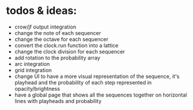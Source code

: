 # todos & ideas:

- crow/jf output integration
- change the note of each sequencer
- change the octave for each sequencer
- convert the clock.run function into a lattice 
- change the clock division for each sequencer
- add rotation to the probability array
- arc integration
- grid integration
- change UI to have a more visual representation of the sequence, it's playhead and the probability of each step represented in opacity/brightness 
- have a global page that shows all the sequences together on horizontal lines with playheads and probability